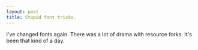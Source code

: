 ```yaml
---
layout: post
title: Stupid font tricks.
---
```


I've changed fonts again. There was a lot of drama with resource forks. It's been that kind of a day.

